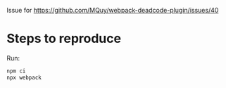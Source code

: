 Issue for https://github.com/MQuy/webpack-deadcode-plugin/issues/40

# Steps to reproduce

Run:

```sh
npm ci
npx webpack
```
